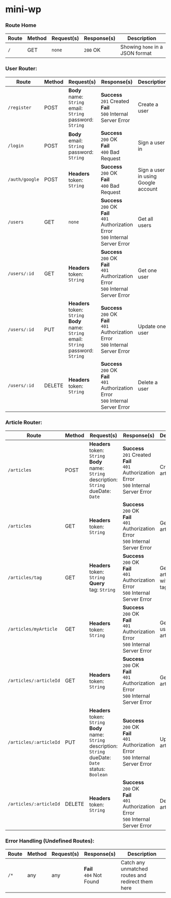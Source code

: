 # mini-wp

### Route Home
Route | Method | Request(s) | Response(s) | Description
---|---|---|---|---
`/` | GET | `none` | `200` OK | Showing `home` in a JSON format

### User Router:

Route | Method | Request(s) | Response(s) | Description
---|---|---|---|---
`/register` | POST | **Body**<br>name: `String`<br>email: `String`<br>password: `String` | **Success**<br>`201` Created<br>**Fail**<br>`500` Internal Server Error | Create a user
`/login` | POST | **Body**<br>email: `String`<br>password: `String` | **Success**<br>`200` OK<br>**Fail**<br>`400` Bad Request | Sign a user in
`/auth/google` | POST | **Headers**<br>token: `String` | **Success**<br>`200` OK<br>**Fail**<br>`400` Bad Request | Sign a user in using Google account
`/users` | GET | `none` | **Success**<br>`200` OK<br>**Fail**<br>`401` Authorization Error<br>`500` Internal Server Error | Get all users
`/users/:id` | GET | **Headers**<br>token: `String` | **Success**<br>`200` OK<br>**Fail**<br>`401` Authorization Error<br>`500` Internal Server Error | Get one user
`/users/:id` | PUT | **Headers**<br>token: `String`<br>**Body**<br>name: `String`<br>email: `String`<br>password: `String` | **Success**<br>`200` OK<br>**Fail**<br>`401` Authorization Error<br>`500` Internal Server Error | Update one user
`/users/:id` | DELETE | **Headers**<br>token: `String` | **Success**<br>`200` OK<br>**Fail**<br>`401` Authorization Error<br>`500` Internal Server Error | Delete a user

### Article Router:

Route | Method | Request(s) | Response(s) | Description
---|---|---|---|---
`/articles` | POST | **Headers**<br>token: `String`<br>**Body**<br>name: `String`<br>description: `String`<br>dueDate: `Date` | **Success**<br>`201` Created<br>**Fail**<br>`401` Authorization Error<br>`500` Internal Server Error | Create an article
`/articles` | GET | **Headers**<br>token: `String` | **Success**<br>`200` OK<br>**Fail**<br>`401` Authorization Error<br>`500` Internal Server Error | Get all articles
`/articles/tag` | GET | **Headers**<br>token: `String`<br>**Query**<br>tag: `String` | **Success**<br>`200` OK<br>**Fail**<br>`401` Authorization Error<br>`500` Internal Server Error | Get all articles with given tag
`/articles/myArticle` | GET | **Headers**<br>token: `String`<br> | **Success**<br>`200` OK<br>**Fail**<br>`401` Authorization Error<br>`500` Internal Server Error | Get all user's articles
`/articles/:articleId` | GET | **Headers**<br>token: `String` | **Success**<br>`200` OK<br>**Fail**<br>`401` Authorization Error<br>`500` Internal Server Error | Get one article
`/articles/:articleId` | PUT | **Headers**<br>token: `String`<br>**Body**<br>name: `String`<br>description: `String`<br>dueDate: `Date`<br>status: `Boolean` | **Success**<br>`200` OK<br>**Fail**<br>`401` Authorization Error<br>`500` Internal Server Error | Update one article
`/articles/:articleId` | DELETE | **Headers**<br>token: `String` | **Success**<br>`200` OK<br>**Fail**<br>`401` Authorization Error<br>`500` Internal Server Error | Delete an article


### Error Handling (Undefined Routes):

Route | Method | Request(s) | Response(s) | Description
---|---|---|---|---
`/*` | any | any | **Fail**<br>`404` Not Found | Catch any unmatched routes and redirect them here